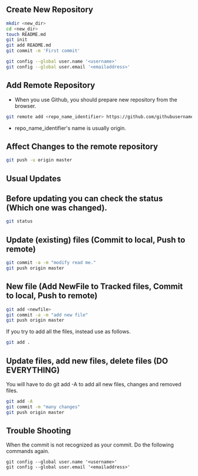 Create New Repository
---------------------

``` bash
mkdir <new_dir>
cd <new_dir>
touch README.md
git init
git add README.md
git commit -m 'First commit'

git config --global user.name '<username>'
git config --global user.email '<emailaddress>'
```


Add Remote Repository
---------------------
* When you use Github, you should prepare new repository from the browser.
``` bash
git remote add <repo_name_identifier> https://github.com/githubusername/reponame.git
```
* repo_name_identifier's name is usually origin.


Affect Changes to the remote repository
---------------------------------------
``` bash
git push -u origin master
```


Usual Updates
-------------
## Before updating you can check the status (Which one was changed).
``` bash
git status
```

## Update (existing) files (Commit to local, Push to remote)
``` bash
git commit -a -m "modify read me."
git push origin master
```

## New file (Add NewFile to Tracked files, Commit to local, Push to remote)
``` bash
git add <newfile>
git commit -a -m "add new file"
git push origin master
```

If you try to add all the files, instead use as follows.
``` bash
git add .
```

## Update files, add new files, delete files (DO EVERYTHING)
You will have to do git add -A to add all new files, changes and removed files. 
``` bash
git add -A
git commit -m "many changes"
git push origin master
```



Trouble Shooting
----------------

When the commit is not recognized as your commit. Do the following commands again.
```
git config --global user.name '<username>'
git config --global user.email '<emailaddress>'
```

